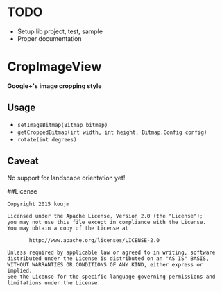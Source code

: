 # TODO
- Setup lib project, test, sample
- Proper documentation

# CropImageView

**Google+'s image cropping style**

## Usage

- `setImageBitmap(Bitmap bitmap)`
- `getCroppedBitmap(int width, int height, Bitmap.Config config)`
- `rotate(int degrees)`

## Caveat

No support for landscape orientation yet!

##License
```
Copyright 2015 koujm

Licensed under the Apache License, Version 2.0 (the "License");
you may not use this file except in compliance with the License.
You may obtain a copy of the License at

       http://www.apache.org/licenses/LICENSE-2.0

Unless required by applicable law or agreed to in writing, software
distributed under the License is distributed on an "AS IS" BASIS,
WITHOUT WARRANTIES OR CONDITIONS OF ANY KIND, either express or implied.
See the License for the specific language governing permissions and
limitations under the License.
```
